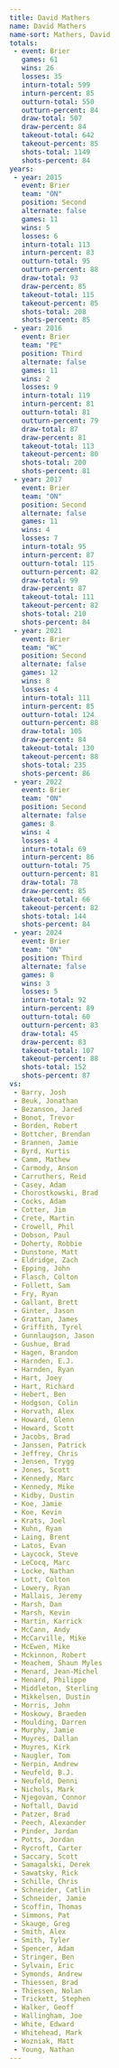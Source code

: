 ```yaml
---
title: David Mathers
name: David Mathers
name-sort: Mathers, David
totals:
 - event: Brier
   games: 61
   wins: 26
   losses: 35
   inturn-total: 599
   inturn-percent: 85
   outturn-total: 550
   outturn-percent: 84
   draw-total: 507
   draw-percent: 84
   takeout-total: 642
   takeout-percent: 85
   shots-total: 1149
   shots-percent: 84
years:
 - year: 2015
   event: Brier
   team: "ON"
   position: Second
   alternate: false
   games: 11
   wins: 5
   losses: 6
   inturn-total: 113
   inturn-percent: 83
   outturn-total: 95
   outturn-percent: 88
   draw-total: 93
   draw-percent: 85
   takeout-total: 115
   takeout-percent: 85
   shots-total: 208
   shots-percent: 85
 - year: 2016
   event: Brier
   team: "PE"
   position: Third
   alternate: false
   games: 11
   wins: 2
   losses: 9
   inturn-total: 119
   inturn-percent: 81
   outturn-total: 81
   outturn-percent: 79
   draw-total: 87
   draw-percent: 81
   takeout-total: 113
   takeout-percent: 80
   shots-total: 200
   shots-percent: 81
 - year: 2017
   event: Brier
   team: "ON"
   position: Second
   alternate: false
   games: 11
   wins: 4
   losses: 7
   inturn-total: 95
   inturn-percent: 87
   outturn-total: 115
   outturn-percent: 82
   draw-total: 99
   draw-percent: 87
   takeout-total: 111
   takeout-percent: 82
   shots-total: 210
   shots-percent: 84
 - year: 2021
   event: Brier
   team: "WC"
   position: Second
   alternate: false
   games: 12
   wins: 8
   losses: 4
   inturn-total: 111
   inturn-percent: 85
   outturn-total: 124
   outturn-percent: 88
   draw-total: 105
   draw-percent: 84
   takeout-total: 130
   takeout-percent: 88
   shots-total: 235
   shots-percent: 86
 - year: 2022
   event: Brier
   team: "ON"
   position: Second
   alternate: false
   games: 8
   wins: 4
   losses: 4
   inturn-total: 69
   inturn-percent: 86
   outturn-total: 75
   outturn-percent: 81
   draw-total: 78
   draw-percent: 85
   takeout-total: 66
   takeout-percent: 82
   shots-total: 144
   shots-percent: 84
 - year: 2024
   event: Brier
   team: "ON"
   position: Third
   alternate: false
   games: 8
   wins: 3
   losses: 5
   inturn-total: 92
   inturn-percent: 89
   outturn-total: 60
   outturn-percent: 83
   draw-total: 45
   draw-percent: 83
   takeout-total: 107
   takeout-percent: 88
   shots-total: 152
   shots-percent: 87
vs:
 - Barry, Josh
 - Beuk, Jonathan
 - Bezanson, Jared
 - Bonot, Trevor
 - Borden, Robert
 - Bottcher, Brendan
 - Brannen, Jamie
 - Byrd, Kurtis
 - Camm, Mathew
 - Carmody, Anson
 - Carruthers, Reid
 - Casey, Adam
 - Chorostkowski, Brad
 - Cocks, Adam
 - Cotter, Jim
 - Crete, Martin
 - Crowell, Phil
 - Dobson, Paul
 - Doherty, Robbie
 - Dunstone, Matt
 - Eldridge, Zach
 - Epping, John
 - Flasch, Colton
 - Follett, Sam
 - Fry, Ryan
 - Gallant, Brett
 - Ginter, Jason
 - Grattan, James
 - Griffith, Tyrel
 - Gunnlaugson, Jason
 - Gushue, Brad
 - Hagen, Brandon
 - Harnden, E.J.
 - Harnden, Ryan
 - Hart, Joey
 - Hart, Richard
 - Hebert, Ben
 - Hodgson, Colin
 - Horvath, Alex
 - Howard, Glenn
 - Howard, Scott
 - Jacobs, Brad
 - Janssen, Patrick
 - Jeffrey, Chris
 - Jensen, Trygg
 - Jones, Scott
 - Kennedy, Marc
 - Kennedy, Mike
 - Kidby, Dustin
 - Koe, Jamie
 - Koe, Kevin
 - Krats, Joel
 - Kuhn, Ryan
 - Laing, Brent
 - Latos, Evan
 - Laycock, Steve
 - LeCocq, Marc
 - Locke, Nathan
 - Lott, Colton
 - Lowery, Ryan
 - Mallais, Jeremy
 - Marsh, Dan
 - Marsh, Kevin
 - Martin, Karrick
 - McCann, Andy
 - McCarville, Mike
 - McEwen, Mike
 - Mckinnon, Robert
 - Meachem, Shaun Myles
 - Menard, Jean-Michel
 - Menard, Philippe
 - Middleton, Sterling
 - Mikkelsen, Dustin
 - Morris, John
 - Moskowy, Braeden
 - Moulding, Darren
 - Murphy, Jamie
 - Muyres, Dallan
 - Muyres, Kirk
 - Naugler, Tom
 - Nerpin, Andrew
 - Neufeld, B.J.
 - Neufeld, Denni
 - Nichols, Mark
 - Njegovan, Connor
 - Noftall, David
 - Patzer, Brad
 - Peech, Alexander
 - Pinder, Jordan
 - Potts, Jordan
 - Rycroft, Carter
 - Saccary, Scott
 - Samagalski, Derek
 - Sawatsky, Rick
 - Schille, Chris
 - Schneider, Catlin
 - Schneider, Jamie
 - Scoffin, Thomas
 - Simmons, Pat
 - Skauge, Greg
 - Smith, Alex
 - Smith, Tyler
 - Spencer, Adam
 - Stringer, Ben
 - Sylvain, Eric
 - Symonds, Andrew
 - Thiessen, Brad
 - Thiessen, Nolan
 - Trickett, Stephen
 - Walker, Geoff
 - Wallingham, Joe
 - White, Edward
 - Whitehead, Mark
 - Wozniak, Matt
 - Young, Nathan
---
```

